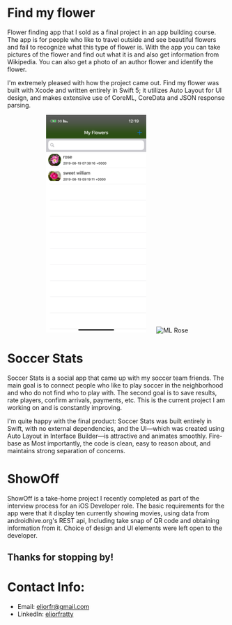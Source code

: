 # Find my flower
Flower finding app that I sold as a final project in an app building course. 
The app is for people who like to travel outside and see beautiful flowers and fail to recognize what this type of flower is. 
With the app you can take pictures of the flower and find out what it is and also get information from Wikipedia. You can also get a photo of an author flower and identify the flower.

I'm extremely pleased with how the project came out. 
Find my flower was built with Xcode and written entirely in Swift 5; it utilizes Auto Layout for
UI design, and makes extensive use of CoreML, CoreData and JSON response parsing.
<p align="center">
    <img src="Images/Flower-Finder/Main-Screen.JPG" width="230" title="Word Guess">&nbsp;&nbsp;&nbsp;&nbsp;&nbsp;
    <img src="Images/Flower-Finder/ML-Find-Rose.gif" width="226" title="ML Rose">
</p>

# Soccer Stats
Soccer Stats is a social app that came up with my soccer team friends. The main goal is to connect people who like to play soccer in the neighborhood and who do not find who to play with. The second goal is to save results, rate players, confirm arrivals, payments, etc.
This is the current project I am working on and is constantly improving.

I'm quite happy with the final product: Soccer Stats was built entirely in Swift, with no external dependencies, and the UI—which was created using Auto Layout in Interface Builder—is attractive and animates smoothly. Fire-base as Most importantly, the code is clean, easy to reason about, and maintains strong separation of concerns.


# ShowOff
ShowOff is a take-home project I recently completed as part of the interview process for an iOS Developer role. The
basic requirements for the app were that it display ten currently showing movies, using data
from androidhive.org's REST api, Including take snap of QR code and obtaining information from it.
Choice of design and UI elements were left open to the developer.


## Thanks for stopping by!

# Contact Info:

- Email: eliorfr@gmail.com
- LinkedIn: [eliorfratty](https://www.linkedin.com/in/elior-fratty-208659143/)
